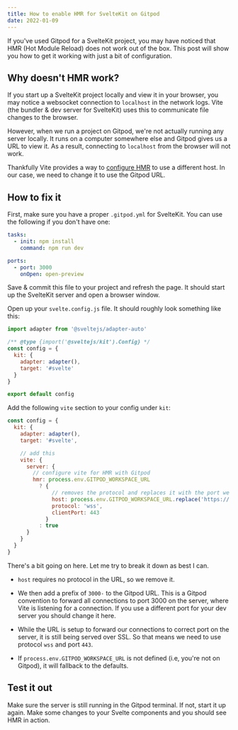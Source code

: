```yaml
---
title: How to enable HMR for SvelteKit on Gitpod
date: 2022-01-09
---
```


If you've used Gitpod for a SvelteKit project, you may have noticed that HMR (Hot Module Reload) does not work out of the box. This post will show you how to get it working with just a bit of configuration.

## Why doesn't HMR work?

If you start up a SvelteKit project locally and view it in your browser, you may notice a websocket connection to `localhost` in the network logs. Vite (the bundler & dev server for SvelteKit) uses this to communicate file changes to the browser.

However, when we run a project on Gitpod, we're not actually running any server locally. It runs on a computer somewhere else and Gitpod gives us a URL to view it. As a result, connecting to `localhost` from the browser will not work.

Thankfully Vite provides a way to [configure HMR](https://vitejs.dev/config/#server-hmr) to use a different host. In our case, we need to change it to use the Gitpod URL.

## How to fix it

First, make sure you have a proper `.gitpod.yml` for SvelteKit. You can use the following if you don't have one:

```yml
tasks:
  - init: npm install
    command: npm run dev

ports:
  - port: 3000
    onOpen: open-preview
```

Save & commit this file to your project and refresh the page. It should start up the SvelteKit server and open a browser window.

Open up your `svelte.config.js` file. It should roughly look something like this:

```js
import adapter from '@sveltejs/adapter-auto'

/** @type {import('@sveltejs/kit').Config} */
const config = {
  kit: {
    adapter: adapter(),
    target: '#svelte'
  }
}

export default config
```

Add the following `vite` section to your config under `kit`:

```js
const config = {
  kit: {
    adapter: adapter(),
    target: '#svelte',

    // add this
    vite: {
      server: {
        // configure vite for HMR with Gitpod
        hmr: process.env.GITPOD_WORKSPACE_URL
          ? {
              // removes the protocol and replaces it with the port we're connecting to
              host: process.env.GITPOD_WORKSPACE_URL.replace('https://', '3000-'),
              protocol: 'wss',
              clientPort: 443
            }
          : true
      }
    }
  }
}
```

There's a bit going on here. Let me try to break it down as best I can.

- `host` requires no protocol in the URL, so we remove it.

- We then add a prefix of `3000-` to the Gitpod URL. This is a Gitpod convention to forward all connections to port 3000 on the server, where Vite is listening for a connection. If you use a different port for your dev server you should change it here.

- While the URL is setup to forward our connections to correct port on the server, it is still being served over SSL. So that means we need to use protocol `wss` and port `443`.

- If `process.env.GITPOD_WORKSPACE_URL` is not defined (i.e, you're not on Gitpod), it will fallback to the defaults.

## Test it out

Make sure the server is still running in the Gitpod terminal. If not, start it up again. Make some changes to your Svelte components and you should see HMR in action.
